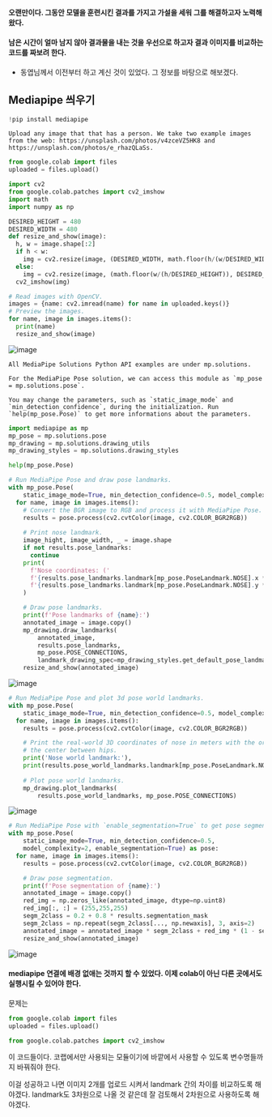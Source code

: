 #### 오랜만이다. 그동안 모델을 훈련시킨 결과를 가지고 가설을 세워 그를 해결하고자 노력해왔다.
#### 남은 시간이 얼마 남지 않아 결과물을 내는 것을 우선으로 하고자 결과 이미지를 비교하는 코드를 짜보려 한다.

- 동엽님께서 이전부터 하고 계신 것이 있었다. 그 정보를 바탕으로 해보겠다.

## Mediapipe 씌우기

```py
!pip install mediapipe
```

```
Upload any image that that has a person. We take two example images from the web: https://unsplash.com/photos/v4zceVZ5HK8 and https://unsplash.com/photos/e_rhazQLaSs.
```

```py
from google.colab import files
uploaded = files.upload()
```

```py
import cv2
from google.colab.patches import cv2_imshow
import math
import numpy as np

DESIRED_HEIGHT = 480
DESIRED_WIDTH = 480
def resize_and_show(image):
  h, w = image.shape[:2]
  if h < w:
    img = cv2.resize(image, (DESIRED_WIDTH, math.floor(h/(w/DESIRED_WIDTH))))
  else:
    img = cv2.resize(image, (math.floor(w/(h/DESIRED_HEIGHT)), DESIRED_HEIGHT))
  cv2_imshow(img)

# Read images with OpenCV.
images = {name: cv2.imread(name) for name in uploaded.keys()}
# Preview the images.
for name, image in images.items():
  print(name)   
  resize_and_show(image)
```

![image](https://user-images.githubusercontent.com/84713532/229341861-a34db143-80d1-40a3-a9af-41e57e90f041.png)

```
All MediaPipe Solutions Python API examples are under mp.solutions.

For the MediaPipe Pose solution, we can access this module as `mp_pose = mp.solutions.pose`.

You may change the parameters, such as `static_image_mode` and `min_detection_confidence`, during the initialization. Run `help(mp_pose.Pose)` to get more informations about the parameters.
```

```py
import mediapipe as mp
mp_pose = mp.solutions.pose
mp_drawing = mp.solutions.drawing_utils 
mp_drawing_styles = mp.solutions.drawing_styles

help(mp_pose.Pose)
```

```py
# Run MediaPipe Pose and draw pose landmarks.
with mp_pose.Pose(
    static_image_mode=True, min_detection_confidence=0.5, model_complexity=2) as pose:
  for name, image in images.items():
    # Convert the BGR image to RGB and process it with MediaPipe Pose.
    results = pose.process(cv2.cvtColor(image, cv2.COLOR_BGR2RGB))
    
    # Print nose landmark.
    image_hight, image_width, _ = image.shape
    if not results.pose_landmarks:
      continue
    print(
      f'Nose coordinates: ('
      f'{results.pose_landmarks.landmark[mp_pose.PoseLandmark.NOSE].x * image_width}, '
      f'{results.pose_landmarks.landmark[mp_pose.PoseLandmark.NOSE].y * image_hight})'
    )

    # Draw pose landmarks.
    print(f'Pose landmarks of {name}:')
    annotated_image = image.copy()
    mp_drawing.draw_landmarks(
        annotated_image,
        results.pose_landmarks,
        mp_pose.POSE_CONNECTIONS,
        landmark_drawing_spec=mp_drawing_styles.get_default_pose_landmarks_style())
    resize_and_show(annotated_image)
```

![image](https://user-images.githubusercontent.com/84713532/229341879-14dd2dfd-4398-45a9-ac59-4c1a5e206deb.png)

```py
# Run MediaPipe Pose and plot 3d pose world landmarks.
with mp_pose.Pose(
    static_image_mode=True, min_detection_confidence=0.5, model_complexity=2) as pose:
  for name, image in images.items():
    results = pose.process(cv2.cvtColor(image, cv2.COLOR_BGR2RGB))

    # Print the real-world 3D coordinates of nose in meters with the origin at
    # the center between hips.
    print('Nose world landmark:'),
    print(results.pose_world_landmarks.landmark[mp_pose.PoseLandmark.NOSE])
    
    # Plot pose world landmarks.
    mp_drawing.plot_landmarks(
        results.pose_world_landmarks, mp_pose.POSE_CONNECTIONS)
```

![image](https://user-images.githubusercontent.com/84713532/229341894-15e75fa3-a826-4dc2-bff3-6d2518adc1f7.png)

```py
# Run MediaPipe Pose with `enable_segmentation=True` to get pose segmentation.
with mp_pose.Pose(
    static_image_mode=True, min_detection_confidence=0.5, 
    model_complexity=2, enable_segmentation=True) as pose:
  for name, image in images.items():
    results = pose.process(cv2.cvtColor(image, cv2.COLOR_BGR2RGB))

    # Draw pose segmentation.
    print(f'Pose segmentation of {name}:')
    annotated_image = image.copy()
    red_img = np.zeros_like(annotated_image, dtype=np.uint8)
    red_img[:, :] = (255,255,255)
    segm_2class = 0.2 + 0.8 * results.segmentation_mask
    segm_2class = np.repeat(segm_2class[..., np.newaxis], 3, axis=2)
    annotated_image = annotated_image * segm_2class + red_img * (1 - segm_2class)
    resize_and_show(annotated_image)
```

![image](https://user-images.githubusercontent.com/84713532/229341908-7093c96f-6b82-4a72-937a-884926bb1409.png)

#### mediapipe 연결에 배경 없애는 것까지 할 수 있었다. 이제 colab이 아닌 다른 곳에서도 실행시킬 수 있어야 한다.

문제는 

```py
from google.colab import files
uploaded = files.upload()
```

```py
from google.colab.patches import cv2_imshow
```

이 코드들이다. 코랩에서만 사용되는 모듈이기에 바깥에서 사용할 수 있도록 변수명들까지 바꿔줘야 한다.

이걸 성공하고 나면 이미지 2개를 업로드 시켜서 landmark 간의 차이를 비교하도록 해야겠다. landmark도 3차원으로 나올 것 같은데 잘 검토해서 2차원으로 사용하도록 해야겠다.
